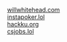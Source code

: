 [willwhitehead.com](https://willwhitehead.com)\
[instapoker.lol](https://www.instapoker.lol)\
[hackku.org](https://hackku.org)\
[csjobs.lol](https://csjobs.lol)

